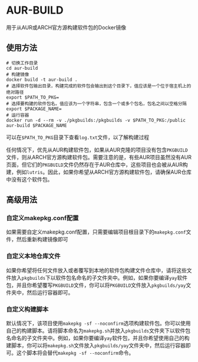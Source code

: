 # AUR-BUILD
用于从AUR或ARCH官方源构建软件包的Docker镜像

## 使用方法
```shell
# 切换工作目录
cd aur-build
# 构建镜像
docker build -t aur-build .
# 选择软件包输出目录，构建完成的软件包会输出到这个目录下，值应该是一个位于宿主机上的绝对路径
export $PATH_TO_PKG=
# 选择要构建的软件包名。值应该为一个字符串，包含一个或多个包名，包名之间以空格分隔
export $PACKAGE_NAME=
# 运行容器
docker run -d --rm -v ./pkgbuilds:/pkgbuilds -v $PATH_TO_PKG:/public aur-build $PACKAGE_NAME
```
可以在`$PATH_TO_PKG`目录下查看`log.txt`文件，以了解构建过程

任何情况下，优先从AUR构建软件包，如果从AUR克隆的项目没有包含`PKGBUILD`文件，则从ARCH官方源构建软件包。需要注意的是，有些AUR项目虽然没有AUR页面，但它们的`PKGBUILD`文件仍然存在于AUR仓库中，这些项目也会被从AUR构建，例如`lutris`。因此，如果你希望从ARCH官方源构建软件包，请确保AUR仓库中没有这个软件包。

## 高级用法
### 自定义makepkg.conf配置
如果需要自定义makepkg.conf配置，只需要编辑项目根目录下的`makepkg.conf`文件，然后重新构建镜像即可

### 自定义本地仓库文件
如果你希望将任何文件放入或者覆写到本地的软件包构建文件仓库中，请将这些文件放入`pkgbuilds`下以软件包名命名的子文件夹中。例如，如果你要编译`yay`软件包，并且你希望覆写`PKGBUILD`文件，你可以将`PKGBUILD`文件放入`pkgbuilds/yay`文件夹中，然后运行容器即可。

### 自定义构建脚本
默认情况下，该项目使用`makepkg -sf --noconfirm`选项构建软件包。你可以使用自己的构建脚本。请将脚本命名为`makepkg.sh`并放入`pkgbuilds`文件夹下以软件包名命名的子文件夹中。例如，如果你要编译`yay`软件包，并且你希望使用自己的构建脚本，你可以将`makepkg.sh`文件放入`pkgbuilds/yay`文件夹中，然后运行容器即可。这个脚本将会替代`makepkg -sf --noconfirm`命令。